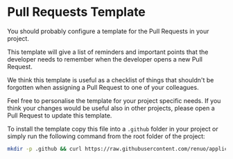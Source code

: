 # Pull Requests Template

You should probably configure a template for the Pull Requests in your project.

This template will give a list of reminders and important points that the developer
needs to remember when the developer opens a new Pull Request.

We think this template is useful as a checklist of things that shouldn't be forgotten
when assigning a Pull Request to one of your colleagues.

Feel free to personalise the template for your project specific needs.
If you think your changes would be useful also in other projects,
please open a Pull Request to update this template.

To install the template copy this file into a `.github` folder in your project or
simply run the following command from the root folder of the project:

```bash
mkdir -p .github && curl https://raw.githubusercontent.com/renuo/applications-setup-guide/master/templates/PULL_REQUEST_TEMPLATE.md > .github/PULL_REQUEST_TEMPLATE.md
```
